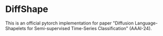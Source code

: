 # DiffShape
This is an official pytorch implementation for paper "Diffusion Language-Shapelets for Semi-supervised Time-Series Classification" (AAAI-24).
